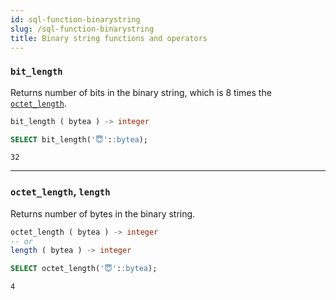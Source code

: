 ```yaml
---
id: sql-function-binarystring
slug: /sql-function-binarystring
title: Binary string functions and operators
---
```

<head>
  <link rel="canonical" href="https://docs.risingwave.com/docs/current/sql-function-binarystring/" />
</head>

### `bit_length`

Returns number of bits in the binary string, which is 8 times the [`octet_length`](#octet_length-length). 

```sql title=Syntax 
bit_length ( bytea ) -> integer
```  

```sql title=Example 
SELECT bit_length('😇'::bytea);
```  
```
32
```

---  

### `octet_length`, `length`

Returns number of bytes in the binary string.

```sql title=Syntax 
octet_length ( bytea ) -> integer
-- or
length ( bytea ) -> integer
```  

```sql title=Example 
SELECT octet_length('😇'::bytea);
```  
```
4
```
